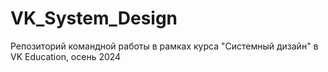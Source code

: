 # VK_System_Design
Репозиторий командной работы в рамках курса "Системный дизайн" в VK Education, осень 2024
